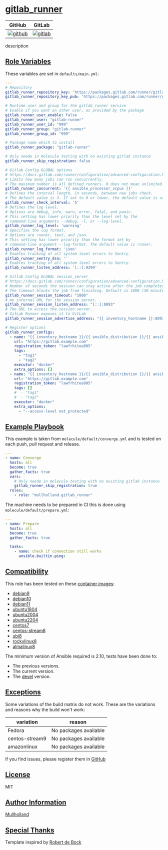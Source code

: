 # [gitlab_runner](#gitlab_runner)

|GitHub|GitLab|
|------|------|
|[![github](https://github.com/mullholland/ansible-role-gitlab_runner/workflows/Ansible%20Molecule/badge.svg)](https://github.com/mullholland/ansible-role-gitlab_runner/actions)|[![gitlab](https://gitlab.com/mullholland/ansible-role-gitlab_runner/badges/master/pipeline.svg)](https://gitlab.com/mullholland/ansible-role-gitlab_runner)|[![quality](https://img.shields.io/ansible/quality/unset)](https://galaxy.ansible.com/mullholland/gitlab_runner)|

description

## [Role Variables](#role-variables)

These variables are set in `defaults/main.yml`:
```yaml
---
# Repository
gitlab_runner_repository_key: 'https://packages.gitlab.com/runner/gitlab-runner/gpgkey'
gitlab_runner_repository_key_pub: 'https://packages.gitlab.com/runner/gitlab-runner/gpgkey/runner-gitlab-runner-4C80FB51394521E9.pub.gpg'  # noqa 204

# Runtime user and group for the gitlab_runner service
# Enable if you want an other user, as provided by the package
gitlab_runner_user_enable: false
gitlab_runner_user: "gitlab-runner"
gitlab_runner_user_id: "999"
gitlab_runner_group: "gitlab-runner"
gitlab_runner_group_id: "999"

# Package name which to install
gitlab_runner_package: "gitlab-runner"

# Only neede in molecule testing with no existing gitlab instance
gitlab_runner_skip_registration: false

# Gitlab Config GLOBAL options
# https://docs.gitlab.com/runner/configuration/advanced-configuration.html#the-global-section
# Limits how many jobs can run concurrently.
# The maximum number is all defined runners. 0 does not mean unlimited.
gitlab_runner_concurrent: '{{ ansible_processor_vcpus }}'
# Defines the interval length, in seconds, between new jobs check.
# The default value is 3. If set to 0 or lower, the default value is used.
gitlab_runner_check_interval: '5'
# Defines the log level.
# Options are debug, info, warn, error, fatal, and panic.
# This setting has lower priority than the level set by the
# command-line arguments --debug, -l, or --log-level.
gitlab_runner_log_level: 'warning'
# Specifies the log format.
# Options are runner, text, and json.
# This setting has lower priority than the format set by
# command-line argument --log-format. The default value is runner.
gitlab_runner_log_format: 'json'
# Enables tracking of all system level errors to Sentry.
gitlab_runner_sentry_dsn: ''
# Enables tracking of all system level errors to Sentry.
gitlab_runner_listen_address: '[::]:9299'

# Gitlab Config GLOBAL session_server
# https://docs.gitlab.com/runner/configuration/advanced-configuration.html#the-session_server-section
# Number of seconds the session can stay active after the job completes.
# The timeout blocks the job from finishing. Default is 1800 (30 minutes).
gitlab_runner_session_timeout: "1800"
# An internal URL for the session server.
gitlab_runner_session_listen_address: "[::]:8093"
# The URL to access the session server.
# GitLab Runner exposes it to GitLab
gitlab_runner_session_advertise_address: "{{ inventory_hostname }}:8093"

# Register options
gitlab_runner_configs:
  - name: "{{ inventory_hostname }}/{{ ansible_distribution }}/{{ ansible_distribution_major_version }}"
    url: "https://gitlab.example.com"
    registration_token: "lawfrhitea905"
    tags:
      - "tag1"
      - "tag2"
    executor: "docker"
    extra_options: []
  - name: "{{ inventory_hostname }}/{{ ansible_distribution }}/{{ ansible_distribution_major_version }}"
    url: "https://gitlab.example.com"
    registration_token: "lawfrhitea905"
    tags: []
    #  - "tag1"
    #  - "tag2"
    executor: "docker"
    extra_options:
      - "--access-level not_protected"
```


## [Example Playbook](#example-playbook)

This example is taken from `molecule/default/converge.yml` and is tested on each push, pull request and release.
```yaml
---
- name: Converge
  hosts: all
  become: true
  gather_facts: true
  vars:
    # Only neede in molecule testing with no existing gitlab instance
    gitlab_runner_skip_registration: true
  roles:
    - role: "mullholland.gitlab_runner"
```

The machine needs to be prepared in CI this is done using `molecule/default/prepare.yml`:
```yaml
---
- name: Prepare
  hosts: all
  become: true
  gather_facts: true

  tasks:
    - name: check if connection still works
      ansible.builtin.ping:
```





## [Compatibility](#compatibility)

This role has been tested on these [container images](https://hub.docker.com/u/mullholland):

-   [debian9](https://hub.docker.com/r/mullholland/docker-molecule-debian9)
-   [debian10](https://hub.docker.com/r/mullholland/docker-molecule-debian10)
-   [debian11](https://hub.docker.com/r/mullholland/docker-molecule-debian11)
-   [ubuntu1804](https://hub.docker.com/r/mullholland/docker-molecule-ubuntu1804)
-   [ubuntu2004](https://hub.docker.com/r/mullholland/docker-molecule-ubuntu2004)
-   [ubuntu2204](https://hub.docker.com/r/mullholland/docker-molecule-ubuntu2204)
-   [centos7](https://hub.docker.com/r/mullholland/docker-molecule-centos7)
-   [centos-stream8](https://hub.docker.com/r/mullholland/docker-molecule-centos-stream8)
-   [ubi8](https://hub.docker.com/r/mullholland/docker-molecule-ubi8)
-   [rockylinux8](https://hub.docker.com/r/mullholland/docker-molecule-rockylinux8)
-   [almalinux8](https://hub.docker.com/r/mullholland/docker-molecule-almalinux8)

The minimum version of Ansible required is 2.10, tests have been done to:

-   The previous versions.
-   The current version.
-   The [devel](https://docs.ansible.com/ansible/latest/installation_guide/intro_installation.html#installing-devel-from-github-with-pip) version.



## [Exceptions](#exceptions)

Some variations of the build matrix do not work. These are the variations and reasons why the build won't work:

| variation                 | reason                 |
|---------------------------|------------------------|
| Fedora | No packages available |
| centos-stream9 | No packages available |
| amazonlinux | No packages available |


If you find issues, please register them in [GitHub](https://github.com/mullholland/ansible-role-gitlab_runner/issues)

## [License](#license)

MIT


## [Author Information](#author-information)

[Mullholland](https://github.com/mullholland)

## [Special Thanks](#special-thanks)

Template inspired by [Robert de Bock](https://github.com/robertdebock)
